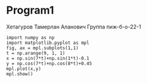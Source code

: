 # Program1

Хетагуров Тамерлан Аланович
Группа пиж-б-о-22-1
```
import numpy as np
import matplotlib.pyplot as mpl
fig, ax = mpl.subplots(1,1)
t = np.arange(9, 1, 1)
x = np.sin(7*t)+np.sin(1*t)-0.1
y = np.cos(7*t)+np.cos(8*t)+0.45
mpl.plot(x,y)
mpl.show()
```
